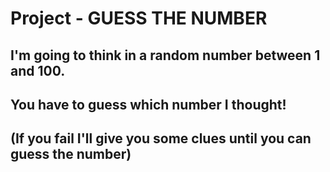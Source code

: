 # Project - GUESS THE NUMBER
## I'm going to think in a random number between 1 and 100.
## You have to guess which number I thought!
## (If you fail I'll give you some clues until you can guess the number)